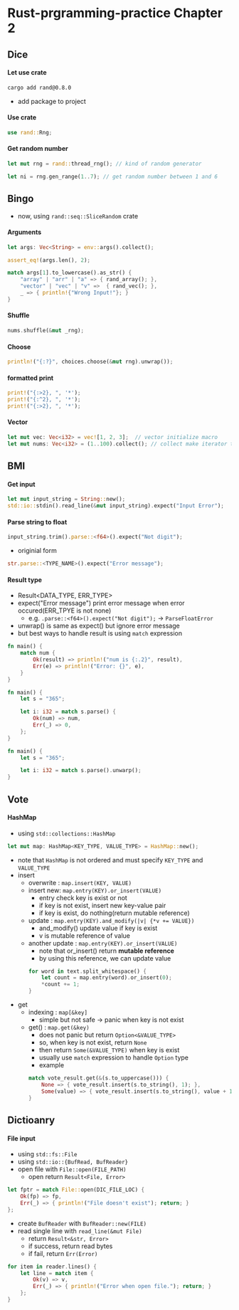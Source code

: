 # Rust-prgramming-practice Chapter 2

## Dice

#### Let use crate
```sh
cargo add rand@0.8.0
```
- add package to project
 
#### Use crate
```rust
use rand::Rng;
```

#### Get random number
```rust
let mut rng = rand::thread_rng(); // kind of random generator

let ni = rng.gen_range(1..7); // get random number between 1 and 6
```

## Bingo
- now, using `rand::seq::SliceRandom` crate

#### Arguments
```rust
let args: Vec<String> = env::args().collect();

assert_eq!(args.len(), 2);

match args[1].to_lowercase().as_str() {
    "array" | "arr" | "a" => { rand_array(); },
    "vector" | "vec" | "v" =>  { rand_vec(); },
    _ => { println!{"Wrong Input!"}; }
}
```

#### Shuffle
```rust
nums.shuffle(&mut _rng);
```

#### Choose
```rust
println!("{:?}", choices.choose(&mut rng).unwrap());
```

#### formatted print
```rust
print!("{:>2}, ", '*');
print!("{:^2}, ", '*');
print!("{:>2}, ", '*');
```

#### Vector
```rust
let mut vec: Vec<i32> = vec![1, 2, 3];  // vector initialize macro
let mut nums: Vec<i32> = (1..100).collect(); // collect make iterator to vector
```

## BMI

#### Get input
```rust
let mut input_string = String::new();
std::io::stdin().read_line(&mut input_string).expect("Input Error");
```

#### Parse string to float
```rust
input_string.trim().parse::<f64>().expect("Not digit");
```
- originial form
```rust
str.parse::<TYPE_NAME>().expect("Error message");
```

#### Result type
- Result<DATA_TYPE, ERR_TYPE>
- expect("Error message") print error message when error occured(ERR_TPYE is not none)
  - e.g. `.parse::<f64>().expect("Not digit");` &rarr; `ParseFloatError`
- unwrap() is same as expect() but ignore error message
- but best ways to handle result is using `match` expression
```rust
fn main() {
    match num {
        Ok(result) => println!("num is {:.2}", result),
        Err(e) => println!("Error: {}", e),
    }
}
```
```rust
fn main() {
    let s = "365";

    let i: i32 = match s.parse() {
        Ok(num) => num,
        Err(_) => 0,
    };
}
```
```rust
fn main() {
    let s = "365";

    let i: i32 = match s.parse().unwarp();
}
```

## Vote

#### HashMap
- using `std::collections::HashMap`
```rust
let mut map: HashMap<KEY_TYPE, VALUE_TYPE> = HashMap::new();
```
- note that `HashMap` is not ordered and must specify `KEY_TYPE` and `VALUE_TYPE`
- insert
  - overwrite : `map.insert(KEY, VALUE)`
  - insert new: `map.entry(KEY).or_insert(VALUE)`
    - entry check key is exist or not
    - if key is not exist, insert new key-value pair
    - if key is exist, do nothing(return mutable reference)
  - update : `map.entry(KEY).and_modify(|v| {*v += VALUE})`
    - and_modify() update value if key is exist
    - v is mutable reference of value
  - another update : `map.entry(KEY).or_insert(VALUE)`
    - note that or_insert() return **mutable reference**
    - by using this reference, we can update value
    ```rust
    for word in text.split_whitespace() {
        let count = map.entry(word).or_insert(0);
        *count += 1;
    }
    ```
- get
  - indexing : `map[&key]`
    - simple but not safe &rarr; panic when key is not exist
  - get() : `map.get(&key)`
    - does not panic but return `Option<&VALUE_TYPE>`
    - so, when key is not exist, return `None`
    - then return `Some(&VALUE_TYPE)` when key is exist
    - usually use `match` expression to handle `Option` type
    - example
    ```rust
    match vote_result.get(&(s.to_uppercase())) {
        None => { vote_result.insert(s.to_string(), 1); },
        Some(value) => { vote_result.insert(s.to_string(), value + 1); }
    }
    ```

## Dictioanry

#### File input
- using `std::fs::File`
- using `std::io::{BufRead, BufReader}`
- open file with `File::open(FILE_PATH)`
  - open return `Result<File, Error>`
```rust
let fptr = match File::open(DIC_FILE_LOC) {
    Ok(fp) => fp,
    Err(_) => { println!("File doesn't exist"); return; }
};
```
- create `BufReader` with `BufReader::new(FILE)`
- read single line with `read_line(&mut File)`
  - return `Result<&str, Error>`
  - if success, return read bytes
  - if fail, return `Err(Error)`
```rust
for item in reader.lines() {
    let line = match item {
        Ok(v) => v,
        Err(_) => { println!("Error when open file."); return; }
    };
}
```